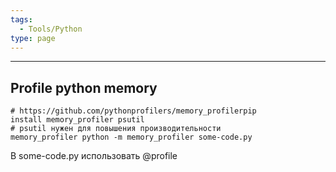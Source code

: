 ```yaml
---
tags:
  - Tools/Python
type: page
---
```

---

## Profile python memory

```
# https://github.com/pythonprofilers/memory_profilerpip 
install memory_profiler psutil
# psutil нужен для повышения производительности 
memory_profiler python -m memory_profiler some-code.py
```
В some-code.py использовать @profile